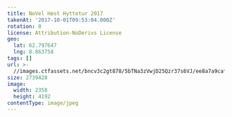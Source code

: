 ```yaml
---
title: NoVel Høst Hyttetur 2017
takenAt: '2017-10-01T09:53:04.000Z'
rotation: 0
license: Attribution-NoDerivs License
geo:
  lat: 62.797647
  lng: 8.863758
tags: []
url: >-
  //images.ctfassets.net/bncv3c2gt878/5bTNa3zVwjD25Qzr37s6VJ/ee8a7a9caf88681cbff3044c8cee0b0b/novel-hst-hyttetur-2017_37389595806_o
size: 2739428
image:
  width: 2358
  height: 4192
contentType: image/jpeg
---
```


